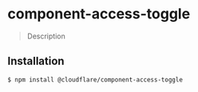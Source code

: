 # component-access-toggle

> Description

## Installation

```sh
$ npm install @cloudflare/component-access-toggle
```
